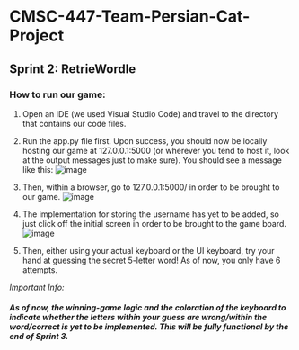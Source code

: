 # CMSC-447-Team-Persian-Cat-Project
## Sprint 2: RetrieWordle

### How to run our game:
1. Open an IDE (we used Visual Studio Code) and travel to the directory that contains our code files.

2. Run the app.py file first. Upon success, you should now be locally hosting our game at 127.0.0.1:5000 (or wherever you tend to host it, look at the output messages just to make sure). You should see a message like this:
![image](https://github.com/nishithsoni/cmsc447-sp2024-TeamPersianCat/assets/145214848/311b88f5-844d-477e-8f76-affcf263defa)

3. Then, within a browser, go to 127.0.0.1:5000/ in order to be brought to our game.
![image](https://github.com/nishithsoni/cmsc447-sp2024-TeamPersianCat/assets/145214848/aa6a81ac-1e91-4a40-960c-7cb59a886713)

4. The implementation for storing the username has yet to be added, so just click off the initial screen in order to be brought to the game board.
![image](https://github.com/nishithsoni/cmsc447-sp2024-TeamPersianCat/assets/145214848/64f89b18-9fa8-4824-bd4e-51a39350e54d)


6. Then, either using your actual keyboard or the UI keyboard, try your hand at guessing the secret 5-letter word! As of now, you only have 6 attempts.


*Important Info:* 
##### *As of now, the winning-game logic and the coloration of the keyboard to indicate whether the letters within your guess are wrong/within the word/correct is yet to be implemented. This will be fully functional by the end of Sprint 3.*
